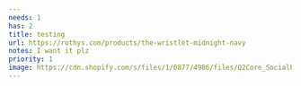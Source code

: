 ```yaml
---
needs: 1
has: 2
title: testing
url: https://rothys.com/products/the-wristlet-midnight-navy
notes: I want it plz
priority: 1
image: https://cdn.shopify.com/s/files/1/0877/4986/files/Q2Core_SocialPreview_1200x628_4a064f41-954f-4621-b599-8858eec126f3.jpg?v=1654728333
---
```

